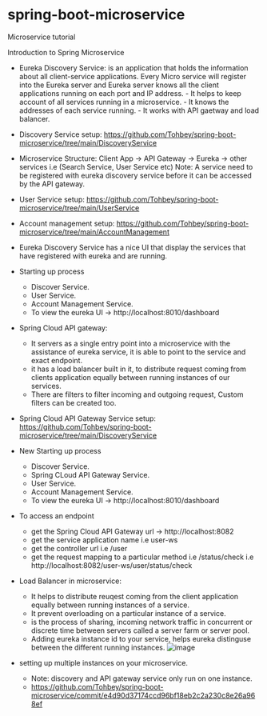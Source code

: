 # spring-boot-microservice
Microservice tutorial

Introduction to Spring Microservice

- Eureka Discovery Service: is an application that holds the information about all client-service applications. Every Micro service will register into the Eureka server and Eureka server knows all the client applications running on each port and IP address.
      - It helps to keep account of all services running in a microservice.
      - It knows the addresses of each service running.
      - It works with API gaetway and load balancer. 

- Discovery Service setup: https://github.com/Tohbey/spring-boot-microservice/tree/main/DiscoveryService

- Microservice Structure:
    Client App -> API Gateway -> Eureka -> other services i.e (Search Service, User Service etc)
Note: A service need to be registered with eureka discovery service before it can be accessed by the API gateway.

- User Service setup: https://github.com/Tohbey/spring-boot-microservice/tree/main/UserService
- Account management setup: https://github.com/Tohbey/spring-boot-microservice/tree/main/AccountManagement

- Eureka Discovery Service has a nice UI that display the services that have registered with eureka and are running.
- Starting up process
    - Discover Service.
    - User Service.
    - Account Management Service.
    - To view the eureka UI -> http://localhost:8010/dashboard

- Spring Cloud API gateway:
    - It servers as a single entry point into a microservice with the assistance of eureka service, it is able to point to the service and exact endpoint.
    - it has a load balancer built in it, to distribute request coming from clients application equally between running instances of our services.
    - There are filters to filter incoming and outgoing request, Custom filters can be created too.

- Spring Cloud API Gateway Service setup: https://github.com/Tohbey/spring-boot-microservice/tree/main/DiscoveryService

- New Starting up process
    - Discover Service.
    - Spring CLoud API Gateway Service.
    - User Service.
    - Account Management Service.
    - To view the eureka UI -> http://localhost:8010/dashboard

- To access an endpoint
	- get the Spring Cloud API Gateway url -> http://localhost:8082
	- get the service application name i.e user-ws
	- get the controller url i.e /user
	- get the request mapping to a particular method i.e /status/check
i.e http://localhost:8082/user-ws/user/status/check


- Load Balancer in microservice:
	- It helps to distribute reuqest coming from the client application equally between running instances of a service.
	- It prevent overloading on a particular instance of a service.
	- is the process of sharing, incoming network traffic in concurrent or discrete time between servers called a server farm or server pool.
	- Adding eureka instance id to your service, helps eureka distinguse between the different running instances.
	![image](https://user-images.githubusercontent.com/33703095/171837127-873efa9d-9b04-4f5d-aab3-b7351132f7f0.png)
	
- setting up multiple instances on your microservice.
	- Note: discovery and API gateway service only run on one instance.
	- https://github.com/Tohbey/spring-boot-microservice/commit/e4d90d37174ccd96bf18eb2c2a230c8e26a968ef
